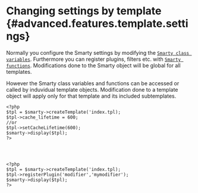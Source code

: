 Changing settings by template {#advanced.features.template.settings}
=============================

Normally you configure the Smarty settings by modifying the
[`Smarty class variables`](#api.variables). Furthermore you can register
plugins, filters etc. with [`Smarty functions`](#api.functions).
Modifications done to the Smarty object will be global for all
templates.

However the Smarty class variables and functions can be accessed or
called by induvidual template objects. Modification done to a template
object will apply only for that template and its included subtemplates.


    <?php
    $tpl = $smarty->createTemplate('index.tpl);
    $tpl->cache_lifetime = 600;
    //or
    $tpl->setCacheLifetime(600);
    $smarty->display($tpl);
    ?>

        


    <?php
    $tpl = $smarty->createTemplate('index.tpl);
    $tpl->registerPlugin('modifier','mymodifier');
    $smarty->display($tpl);
    ?>

        
